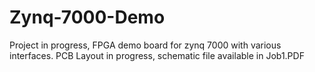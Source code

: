 # Zynq-7000-Demo
Project in progress, FPGA demo board for zynq 7000 with various interfaces.
PCB Layout in progress, schematic file available in Job1.PDF